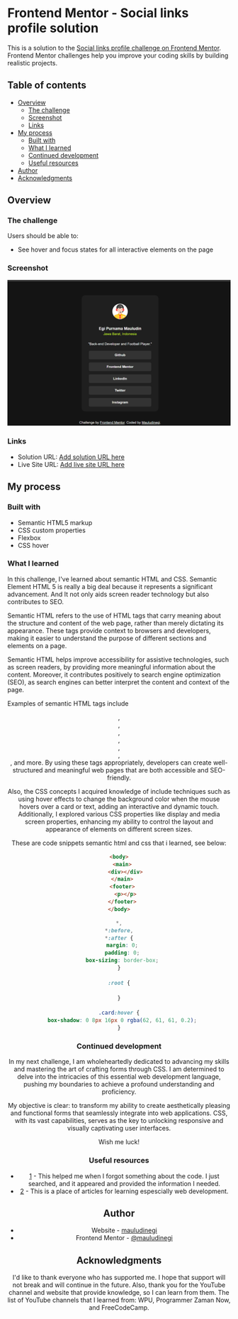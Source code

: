 # Frontend Mentor - Social links profile solution

This is a solution to the [Social links profile challenge on Frontend Mentor](https://www.frontendmentor.io/challenges/social-links-profile-UG32l9m6dQ). Frontend Mentor challenges help you improve your coding skills by building realistic projects. 

## Table of contents

- [Overview](#overview)
  - [The challenge](#the-challenge)
  - [Screenshot](#screenshot)
  - [Links](#links)
- [My process](#my-process)
  - [Built with](#built-with)
  - [What I learned](#what-i-learned)
  - [Continued development](#continued-development)
  - [Useful resources](#useful-resources)
- [Author](#author)
- [Acknowledgments](#acknowledgments)


## Overview

### The challenge

Users should be able to:

- See hover and focus states for all interactive elements on the page

### Screenshot

![alt text](image.png)

### Links

- Solution URL: [Add solution URL here](https://your-solution-url.com)
- Live Site URL: [Add live site URL here](https://your-live-site-url.com)

## My process

### Built with

- Semantic HTML5 markup
- CSS custom properties
- Flexbox
- CSS hover


### What I learned

In this challenge, I've learned about semantic HTML and CSS. Semantic Element HTML 5 is really a big deal because it represents a significant advancement. And It not only aids screen reader technology but also contributes to SEO.

Semantic HTML refers to the use of HTML tags that carry meaning about the structure and content of the web page, rather than merely dictating its appearance. These tags provide context to browsers and developers, making it easier to understand the purpose of different sections and elements on a page.

Semantic HTML helps improve accessibility for assistive technologies, such as screen readers, by providing more meaningful information about the content. Moreover, it contributes positively to search engine optimization (SEO), as search engines can better interpret the content and context of the page.

Examples of semantic HTML tags include <header>, <nav>, <main>, <article>, <section>, <aside>, <footer>, and more. By using these tags appropriately, developers can create well-structured and meaningful web pages that are both accessible and SEO-friendly.

Also, the CSS concepts I acquired knowledge of include techniques such as using hover effects to change the background color when the mouse hovers over a card or text, adding an interactive and dynamic touch. Additionally, I explored various CSS properties like display and media screen properties, enhancing my ability to control the layout and appearance of elements on different screen sizes.


These are code snippets semantic html and css that i learned, see below:

```html
<body>
  <main>
    <div></div>
  </main>
  <footer>
    <p></p>
  </footer>
</body>
```
```css
*,
*:before,
*:after {
  margin: 0;
  padding: 0;
  box-sizing: border-box;
}

:root {

}

.card:hover {
  box-shadow: 0 8px 16px 0 rgba(62, 61, 61, 0.2);
}
```


### Continued development

In my next challenge, I am wholeheartedly dedicated to advancing my skills and mastering the art of crafting forms through CSS. I am determined to delve into the intricacies of this essential web development language, pushing my boundaries to achieve a profound understanding and proficiency.

My objective is clear: to transform my ability to create aesthetically pleasing and functional forms that seamlessly integrate into web applications. CSS, with its vast capabilities, serves as the key to unlocking responsive and visually captivating user interfaces.

Wish me luck!


### Useful resources

- [1](https://www.w3schools.com/) - This helped me when I forgot something about the code. I just searched, and it appeared and provided the information I needed.
- [2](https://www.medium.com) - This is a place of articles for learning espescially web development.


## Author

- Website - [mauludinegi](www.linkedin.com/in/mauludinegi)
- Frontend Mentor - [@mauludinegi](https://www.frontendmentor.io/profile/Mauludinegi)


## Acknowledgments

I'd like to thank everyone who has supported me. I hope that support will not break and will continue in the future. Also, thank you for the YouTube channel and website that provide knowledge, so I can learn from them. The list of YouTube channels that I learned from: WPU, Programmer Zaman Now, and FreeCodeCamp.


